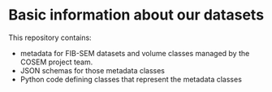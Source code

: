 # Basic information about our datasets

This repository contains: 
- metadata for FIB-SEM datasets and volume classes managed by the COSEM project team.
- JSON schemas for those metadata classes
- Python code defining classes that represent the metadata classes 
